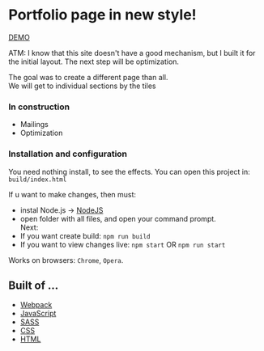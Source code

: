 # Portfolio page in new style!

[DEMO](https://markficht.github.io/my-portfolio/build/)

ATM: I know that this site doesn't have a good mechanism, but I built it for the initial layout. The next step will be optimization.

The goal was to create a different page than all. <br/>
We will get to individual sections by the tiles

### In construction
- Mailings
- Optimization


### Installation and configuration

You need nothing install, to see the effects. You can open this project in:  `build/index.html`

If u want to make changes, then must: 
- instal Node.js -> [NodeJS](https://nodejs.org/en/)
- open folder with all files, and open your command prompt.<br/> 
Next: 
- If you want create build: `npm run build`
- If you want to view changes live: `npm start` OR `npm run start`

Works on browsers: `Chrome`, `Opera`.

## Built of ...

- [Webpack](https://webpack.js.org/)
- [JavaScript](https://developer.mozilla.org/pl/docs/Web/JavaScript)
- [SASS](https://sass-lang.com/)
- [CSS](https://developer.mozilla.org/pl/docs/Web/CSS)
- [HTML](https://developer.mozilla.org/pl/docs/Web/HTML)
